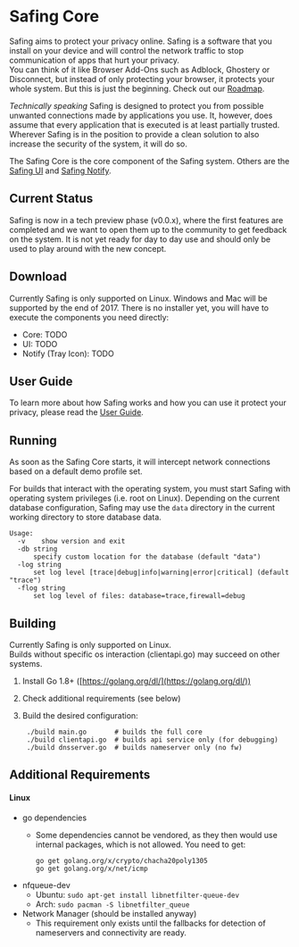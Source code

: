 # Safing Core

Safing aims to protect your privacy online. Safing is a software that you install on your device and will control the network traffic to stop communication of apps that hurt your privacy.  
You can think of it like Browser Add-Ons such as Adblock, Ghostery or Disconnect, but instead of only protecting your browser, it protects your whole system. But this is just the beginning. Check out our [Roadmap](https://safing.me/#roadmap).

_Technically speaking_ Safing is designed to protect you from possible unwanted connections made by applications you use. It, however, does assume that every application that is executed is at least partially trusted. Wherever Safing is in the position to provide a clean solution to also increase the security of the system, it will do so.

The Safing Core is the core component of the Safing system. Others are the [Safing UI](#) and [Safing Notify](#).

## Current Status

Safing is now in a tech preview phase (v0.0.x), where the first features are completed and we want to open them up to the community to get feedback on the system. It is not yet ready for day to day use and should only be used to play around with the new concept.

## Download

Currently Safing is only supported on Linux. Windows and Mac will be supported by the end of 2017.
There is no installer yet, you will have to execute the components you need directly:
- Core: TODO
- UI: TODO
- Notify (Tray Icon): TODO

## User Guide

To learn more about how Safing works and how you can use it protect your privacy, please read the [User Guide](#).

## Running

As soon as the Safing Core starts, it will intercept network connections based on a default demo profile set.

For builds that interact with the operating system, you must start Safing with operating system privileges (i.e. root on Linux). Depending on the current database configuration, Safing may use the `data` directory in the current working directory to store database data.

    Usage:
      -v	show version and exit
      -db string
          specify custom location for the database (default "data")
      -log string
          set log level [trace|debug|info|warning|error|critical] (default "trace")
      -flog string
          set log level of files: database=trace,firewall=debug

## Building

Currently Safing is only supported on Linux.  
Builds without specific os interaction (clientapi.go) may succeed on other systems.

1. Install Go 1.8+ ([https://golang.org/dl/](https://golang.org/dl/))
2. Check additional requirements (see below)
3. Build the desired configuration:

        ./build main.go       # builds the full core
        ./build clientapi.go  # builds api service only (for debugging)
        ./build dnsserver.go  # builds nameserver only (no fw)

## Additional Requirements

#### Linux

- go dependencies
  - Some dependencies cannot be vendored, as they then would use internal packages, which is not allowed. You need to get:

        go get golang.org/x/crypto/chacha20poly1305
        go get golang.org/x/net/icmp

- nfqueue-dev
  - Ubuntu: `sudo apt-get install libnetfilter-queue-dev`
  - Arch: `sudo pacman -S libnetfilter_queue`
- Network Manager (should be installed anyway)
  - This requirement only exists until the fallbacks for detection of nameservers and connectivity are ready.
